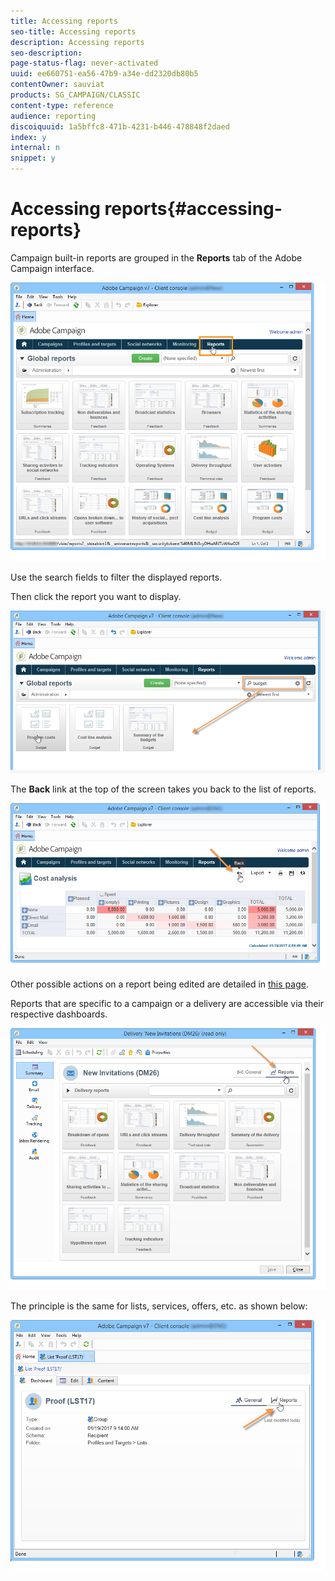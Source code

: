 ```yaml
---
title: Accessing reports
seo-title: Accessing reports
description: Accessing reports
seo-description: 
page-status-flag: never-activated
uuid: ee660751-ea56-47b9-a34e-dd2320db80b5
contentOwner: sauviat
products: SG_CAMPAIGN/CLASSIC
content-type: reference
audience: reporting
discoiquuid: 1a5bffc8-471b-4231-b446-478848f2daed
index: y
internal: n
snippet: y
---
```


# Accessing reports{#accessing-reports}

Campaign built-in reports are grouped in the **Reports** tab of the Adobe Campaign interface.

![](assets/reporting_access_from_home.png)

Use the search fields to filter the displayed reports.

Then click the report you want to display.

![](assets/reporting_edit_a_report.png)

The **Back** link at the top of the screen takes you back to the list of reports.

![](assets/reporting_back_button.png)

Other possible actions on a report being edited are detailed in [this page](../../reporting/using/actions-on-reports.md).

Reports that are specific to a campaign or a delivery are accessible via their respective dashboards.

![](assets/reporting_on_a_delivery.png)

The principle is the same for lists, services, offers, etc. as shown below:

![](assets/reporting_on_an_offer.png)

